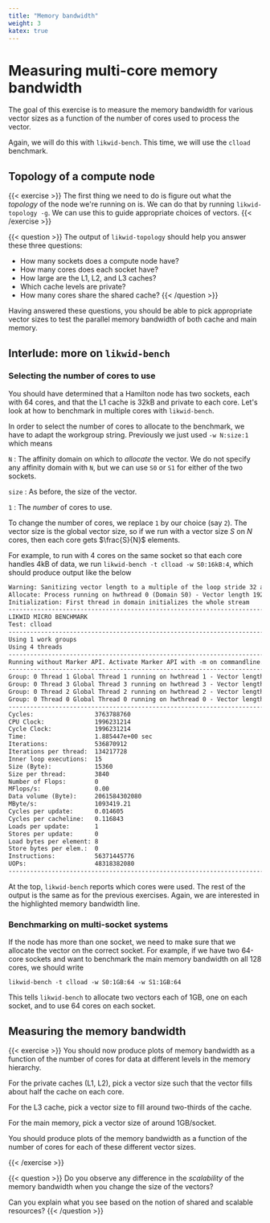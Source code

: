 ```yaml
---
title: "Memory bandwidth"
weight: 3
katex: true
---
```


# Measuring multi-core memory bandwidth

The goal of this exercise is to measure the memory bandwidth for
various vector sizes as a function of the number of cores used to
process the vector.

Again, we will do this with `likwid-bench`. This time, we will use the
`clload` benchmark.

## Topology of a compute node

{{< exercise >}}
The first thing we need to do is figure out what the _topology_ of the
node we're running on is. We can do that by running `likwid-topology
-g`. We can use this to guide appropriate choices of vectors.
{{< /exercise >}}

{{< question >}}
The output of `likwid-topology` should help you answer these three
questions:
+ How many sockets does a compute node have?
+ How many cores does each socket have?
+ How large are the L1, L2, and L3 caches?
+ Which cache levels are private?
+ How many cores share the shared cache?
{{< /question >}}

Having answered these questions, you should be able to pick appropriate
vector sizes to test the parallel memory bandwidth of both cache and
main memory.

## Interlude: more on `likwid-bench`
### Selecting the number of cores to use

You should have determined that a Hamilton node has two sockets, each
with 64 cores, and that the L1 cache is 32kB and private to each core.
Let's look at how to benchmark in multiple cores with `likwid-bench`.

In order to select the number of cores to allocate to the benchmark, we
have to adapt the workgroup string. Previously we just used `-w
N:size:1` which means

`N`
: The affinity domain on which to _allocate_ the vector. We do not
  specify any affinity domain with `N`, but we can use `S0` or `S1` for
  either of the two sockets.

`size`
: As before, the size of the vector.

`1`
: The _number_ of cores to use.

To change the number of cores, we replace `1` by our choice (say `2`).
The vector size is the global vector size, so if we run with a vector
size $S$ on $N$ cores, then each core gets $\frac{S}{N}$ elements.

For example, to run with 4 cores on the same socket so that each core
handles 4kB of data, we run `likwid-bench -t clload -w S0:16kB:4`, which
should produce output like the below

```txt {linenos=false,hl_lines=[30]}
Warning: Sanitizing vector length to a multiple of the loop stride 32 and thread count 4 from 2000 elements (16000 bytes) to 1920 elements (15360 bytes)
Allocate: Process running on hwthread 0 (Domain S0) - Vector length 1920/15360 Offset 0 Alignment 512
Initialization: First thread in domain initializes the whole stream
--------------------------------------------------------------------------------
LIKWID MICRO BENCHMARK
Test: clload
--------------------------------------------------------------------------------
Using 1 work groups
Using 4 threads
--------------------------------------------------------------------------------
Running without Marker API. Activate Marker API with -m on commandline.
--------------------------------------------------------------------------------
Group: 0 Thread 1 Global Thread 1 running on hwthread 1 - Vector length 480 Offset 480
Group: 0 Thread 3 Global Thread 3 running on hwthread 3 - Vector length 480 Offset 1440
Group: 0 Thread 2 Global Thread 2 running on hwthread 2 - Vector length 480 Offset 960
Group: 0 Thread 0 Global Thread 0 running on hwthread 0 - Vector length 480 Offset 0
--------------------------------------------------------------------------------
Cycles:                 3763788760
CPU Clock:              1996231214
Cycle Clock:            1996231214
Time:                   1.885447e+00 sec
Iterations:             536870912
Iterations per thread:  134217728
Inner loop executions:  15
Size (Byte):            15360
Size per thread:        3840
Number of Flops:        0
MFlops/s:               0.00
Data volume (Byte):     2061584302080
MByte/s:                1093419.21
Cycles per update:      0.014605
Cycles per cacheline:   0.116843
Loads per update:       1
Stores per update:      0
Load bytes per element: 8
Store bytes per elem.:  0
Instructions:           56371445776
UOPs:                   48318382080
--------------------------------------------------------------------------------
```

At the top, `likwid-bench` reports which cores were used. The rest of
the output is the same as for the previous exercises. Again, we are
interested in the highlighted memory bandwidth line.

### Benchmarking on multi-socket systems

If the node has more than one socket, we need to make sure that we
allocate the vector on the correct socket. For example, if we have two
64-core sockets and want to benchmark the main memory bandwidth on all 128
cores, we should write

```
likwid-bench -t clload -w S0:1GB:64 -w S1:1GB:64
```

This tells `likwid-bench` to allocate two vectors each of 1GB, one on
each socket, and to use 64 cores on each socket.


## Measuring the memory bandwidth

{{< exercise >}}
You should now produce plots of memory bandwidth as a function of the
number of cores for data at different levels in the memory hierarchy.

For the private caches (L1, L2), pick a vector size such that the
vector fills about half the cache on each core.

For the L3 cache, pick a vector size to fill around two-thirds of the
cache.

For the main memory, pick a vector size of around 1GB/socket.

You should produce plots of the memory bandwidth as a function of the
number of cores for each of these different vector sizes.

{{< /exercise >}}

{{< question >}}
Do you observe any difference in the _scalability_ of the memory
bandwidth when you change the size of the vectors?

Can you explain what you see based on the notion of shared and
scalable resources?
{{< /question >}}
